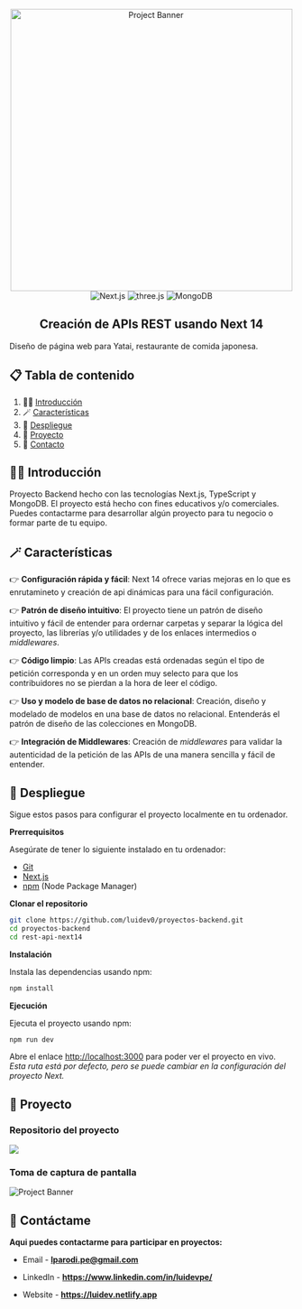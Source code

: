 <div align="center">
  <br />
    <a href="https://github.com/luidev0/proyectos-backend/tree/main/rest-api-next14" target="_blank">
      <img src="https://bs-uploads.toptal.io/blackfish-uploads/components/seo/6077011/og_image/optimized/0405_Building_a_Node.js-TypeScript_REST_API_Zara_Social-3802e124228ce1c923892fc7f72419db.png" alt="Project Banner" width="500px" height="auto" >
    </a>
  <br />
  
  <div>
    <img src="https://img.shields.io/badge/Next.js-black?style=for-the-badge&logo=nextdotjs&logoColor=white&color=%23252525" alt="Next.js" />
    <img src="https://img.shields.io/badge/TypeScript-black?style=for-the-badge&logo=typescript&logoColor=white&color=%23252525" alt="three.js" />
    <img src="https://img.shields.io/badge/MongoDB-black?style=for-the-badge&logo=mongodb&logoColor=white&color=%23252525" alt="MongoDB" />  
  </div>

  <h2 align="center">Creación de APIs REST usando Next 14</h2>

   <div align="left">      
     Diseño de página web para Yatai, restaurante de comida japonesa.
   </div>
</div>

## 📋 <a name="table">Tabla de contenido</a>

1. 🧙‍♂️ [Introducción](#introduction)
2. 🪄 [Características](#features)
3. 📯 [Despliegue](#quick-start)
4. 💎 [Proyecto](#project)
5. 📜 [Contacto](#contact)

## <a name="introduction">🧙‍♂️ Introducción</a>

Proyecto Backend hecho con las tecnologías Next.js, TypeScript y MongoDB. El proyecto está hecho con fines educativos y/o comerciales. Puedes contactarme para desarrollar algún proyecto para tu negocio o formar parte de tu equipo.

## <a name="features">🪄 Características</a>

👉 **Configuración rápida y fácil**: Next 14 ofrece varias mejoras en lo que es enrutamineto y creación de api dinámicas para una fácil configuración.

👉 **Patrón de diseño intuitivo**: El proyecto tiene un patrón de diseño intuitivo y fácil de entender para ordernar carpetas y separar la lógica del proyecto, las librerías y/o utilidades y de los enlaces intermedios o _middlewares_.

👉 **Código limpio**: Las APIs creadas está ordenadas según el tipo de petición corresponda y en un orden muy selecto para que los contribuidores no se pierdan a la hora de leer el código.

👉 **Uso y modelo de base de datos no relacional**: Creación, diseño y modelado de modelos en una base de datos no relacional. Entenderás el patrón de diseño de las colecciones en MongoDB.

👉 **Integración de Middlewares**: Creación de _middlewares_ para validar la autenticidad de la petición de las APIs de una manera sencilla y fácil de entender.

## <a name="quick-start">📯 Despliegue</a>

Sigue estos pasos para configurar el proyecto localmente en tu ordenador.

**Prerrequisitos**

Asegúrate de tener lo siguiente instalado en tu ordenador:

- [Git](https://git-scm.com/)
- [Next.js](https://nextjs.org/)
- [npm](https://www.npmjs.com/) (Node Package Manager)

**Clonar el repositorio**

```bash
git clone https://github.com/luidev0/proyectos-backend.git
cd proyectos-backend
cd rest-api-next14
```

**Instalación**

Instala las dependencias usando npm:

```bash
npm install
```

**Ejecución**

Ejecuta el proyecto usando npm:

```bash
npm run dev
```

Abre el enlace [http://localhost:3000](http://localhost:3000) para poder ver el proyecto en vivo. *Esta ruta está por defecto, pero se puede cambiar en la configuración del proyecto Next.*

## <a name="project">💎 Proyecto</a>

### Repositorio del proyecto

<a href="https://github.com/luidev0/proyectos-backend/tree/main/rest-api-next14" target="_blank"><img src="https://img.shields.io/badge/API%20Rest%20Next14-black?style=for-the-badge&logo=databricks&logoColor=white&color=%23252525" /></a>

### Toma de captura de pantalla

<img src="https://i.postimg.cc/j2t9V9GF/01.png" alt="Project Banner">

## <a name="contact">📜 Contáctame</a>

**Aqui puedes contactarme para participar en proyectos:**

- Email - **lparodi.pe@gmail.com**

- LinkedIn - **https://www.linkedin.com/in/luidevpe/**

- Website - **https://luidev.netlify.app**
